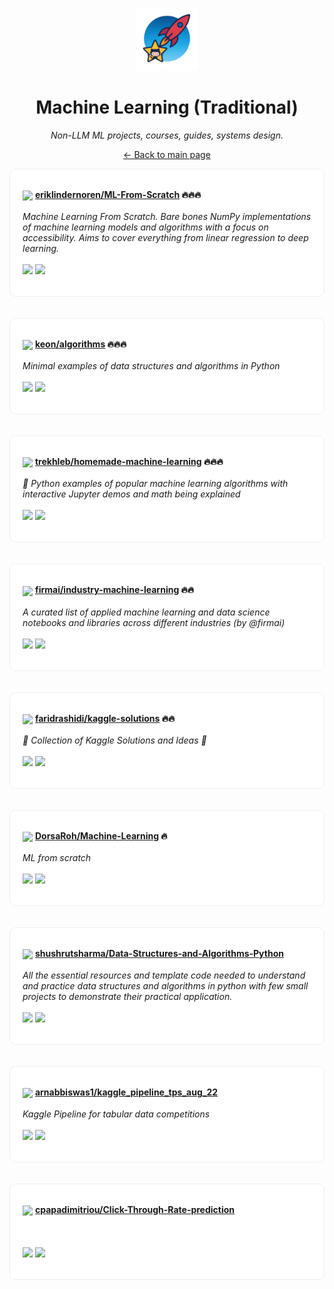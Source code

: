 <p align="center"><img src="../assets/awesome-logo.png" width="100" alt="Awesome Repos"/></p>
<h1 align="center">Machine Learning (Traditional)</h1>
<p align="center"><i>Non-LLM ML projects, courses, guides, systems design.</i></p>

<p align="center"><a href="../README.md">← Back to main page</a></p>

<div align="left" style="border:1px solid #eee; border-radius:10px; padding:18px 20px; background:#fff;">

<img src="https://avatars.githubusercontent.com/u/7977505?v=4" width="32" style="vertical-align:middle;"/> <strong><a href="https://github.com/eriklindernoren/ML-From-Scratch">eriklindernoren/ML-From-Scratch</a> 🔥🔥🔥</strong><br/><br/>
<em>Machine Learning From Scratch. Bare bones NumPy implementations of machine learning models and algorithms with a focus on accessibility. Aims to cover everything from linear regression to deep learning.</em><br/><br/>
<span>
<a href="https://github.com/eriklindernoren/ML-From-Scratch/stargazers"><img src="https://img.shields.io/github/stars/eriklindernoren/ML-From-Scratch?style=flat-square&labelColor=343b41"></a>
<a href="https://github.com/eriklindernoren/ML-From-Scratch/network/members"><img src="https://img.shields.io/github/forks/eriklindernoren/ML-From-Scratch?style=flat-square&labelColor=343b41"></a>
</span>
</div><br><br>

<div align="left" style="border:1px solid #eee; border-radius:10px; padding:18px 20px; background:#fff;">

<img src="https://avatars.githubusercontent.com/u/10793962?v=4" width="32" style="vertical-align:middle;"/> <strong><a href="https://github.com/keon/algorithms">keon/algorithms</a> 🔥🔥🔥</strong><br/><br/>
<em>Minimal examples of data structures and algorithms in Python</em><br/><br/>
<span>
<a href="https://github.com/keon/algorithms/stargazers"><img src="https://img.shields.io/github/stars/keon/algorithms?style=flat-square&labelColor=343b41"></a>
<a href="https://github.com/keon/algorithms/network/members"><img src="https://img.shields.io/github/forks/keon/algorithms?style=flat-square&labelColor=343b41"></a>
</span>
</div><br><br>

<div align="left" style="border:1px solid #eee; border-radius:10px; padding:18px 20px; background:#fff;">

<img src="https://avatars.githubusercontent.com/u/3000285?v=4" width="32" style="vertical-align:middle;"/> <strong><a href="https://github.com/trekhleb/homemade-machine-learning">trekhleb/homemade-machine-learning</a> 🔥🔥🔥</strong><br/><br/>
<em>🤖 Python examples of popular machine learning algorithms with interactive Jupyter demos and math being explained</em><br/><br/>
<span>
<a href="https://github.com/trekhleb/homemade-machine-learning/stargazers"><img src="https://img.shields.io/github/stars/trekhleb/homemade-machine-learning?style=flat-square&labelColor=343b41"></a>
<a href="https://github.com/trekhleb/homemade-machine-learning/network/members"><img src="https://img.shields.io/github/forks/trekhleb/homemade-machine-learning?style=flat-square&labelColor=343b41"></a>
</span>
</div><br><br>

<div align="left" style="border:1px solid #eee; border-radius:10px; padding:18px 20px; background:#fff;">

<img src="https://avatars.githubusercontent.com/u/26666267?v=4" width="32" style="vertical-align:middle;"/> <strong><a href="https://github.com/firmai/industry-machine-learning">firmai/industry-machine-learning</a> 🔥🔥</strong><br/><br/>
<em>A curated list of applied machine learning and data science notebooks and libraries across different industries (by @firmai)</em><br/><br/>
<span>
<a href="https://github.com/firmai/industry-machine-learning/stargazers"><img src="https://img.shields.io/github/stars/firmai/industry-machine-learning?style=flat-square&labelColor=343b41"></a>
<a href="https://github.com/firmai/industry-machine-learning/network/members"><img src="https://img.shields.io/github/forks/firmai/industry-machine-learning?style=flat-square&labelColor=343b41"></a>
</span>
</div><br><br>

<div align="left" style="border:1px solid #eee; border-radius:10px; padding:18px 20px; background:#fff;">

<img src="https://avatars.githubusercontent.com/u/2772503?v=4" width="32" style="vertical-align:middle;"/> <strong><a href="https://github.com/faridrashidi/kaggle-solutions">faridrashidi/kaggle-solutions</a> 🔥🔥</strong><br/><br/>
<em>🏅 Collection of Kaggle Solutions and Ideas 🏅</em><br/><br/>
<span>
<a href="https://github.com/faridrashidi/kaggle-solutions/stargazers"><img src="https://img.shields.io/github/stars/faridrashidi/kaggle-solutions?style=flat-square&labelColor=343b41"></a>
<a href="https://github.com/faridrashidi/kaggle-solutions/network/members"><img src="https://img.shields.io/github/forks/faridrashidi/kaggle-solutions?style=flat-square&labelColor=343b41"></a>
</span>
</div><br><br>

<div align="left" style="border:1px solid #eee; border-radius:10px; padding:18px 20px; background:#fff;">

<img src="https://avatars.githubusercontent.com/u/85207154?v=4" width="32" style="vertical-align:middle;"/> <strong><a href="https://github.com/DorsaRoh/Machine-Learning">DorsaRoh/Machine-Learning</a> 🔥</strong><br/><br/>
<em>ML from scratch</em><br/><br/>
<span>
<a href="https://github.com/DorsaRoh/Machine-Learning/stargazers"><img src="https://img.shields.io/github/stars/DorsaRoh/Machine-Learning?style=flat-square&labelColor=343b41"></a>
<a href="https://github.com/DorsaRoh/Machine-Learning/network/members"><img src="https://img.shields.io/github/forks/DorsaRoh/Machine-Learning?style=flat-square&labelColor=343b41"></a>
</span>
</div><br><br>

<div align="left" style="border:1px solid #eee; border-radius:10px; padding:18px 20px; background:#fff;">

<img src="https://avatars.githubusercontent.com/u/60442063?v=4" width="32" style="vertical-align:middle;"/> <strong><a href="https://github.com/shushrutsharma/Data-Structures-and-Algorithms-Python">shushrutsharma/Data-Structures-and-Algorithms-Python</a> </strong><br/><br/>
<em>All the essential resources and template code needed to understand and practice data structures and algorithms in python with few small projects to demonstrate their practical application.</em><br/><br/>
<span>
<a href="https://github.com/shushrutsharma/Data-Structures-and-Algorithms-Python/stargazers"><img src="https://img.shields.io/github/stars/shushrutsharma/Data-Structures-and-Algorithms-Python?style=flat-square&labelColor=343b41"></a>
<a href="https://github.com/shushrutsharma/Data-Structures-and-Algorithms-Python/network/members"><img src="https://img.shields.io/github/forks/shushrutsharma/Data-Structures-and-Algorithms-Python?style=flat-square&labelColor=343b41"></a>
</span>
</div><br><br>

<div align="left" style="border:1px solid #eee; border-radius:10px; padding:18px 20px; background:#fff;">

<img src="https://avatars.githubusercontent.com/u/4428191?v=4" width="32" style="vertical-align:middle;"/> <strong><a href="https://github.com/arnabbiswas1/kaggle_pipeline_tps_aug_22">arnabbiswas1/kaggle_pipeline_tps_aug_22</a> </strong><br/><br/>
<em>Kaggle Pipeline for tabular data competitions</em><br/><br/>
<span>
<a href="https://github.com/arnabbiswas1/kaggle_pipeline_tps_aug_22/stargazers"><img src="https://img.shields.io/github/stars/arnabbiswas1/kaggle_pipeline_tps_aug_22?style=flat-square&labelColor=343b41"></a>
<a href="https://github.com/arnabbiswas1/kaggle_pipeline_tps_aug_22/network/members"><img src="https://img.shields.io/github/forks/arnabbiswas1/kaggle_pipeline_tps_aug_22?style=flat-square&labelColor=343b41"></a>
</span>
</div><br><br>

<div align="left" style="border:1px solid #eee; border-radius:10px; padding:18px 20px; background:#fff;">

<img src="https://avatars.githubusercontent.com/u/31370986?v=4" width="32" style="vertical-align:middle;"/> <strong><a href="https://github.com/cpapadimitriou/Click-Through-Rate-prediction">cpapadimitriou/Click-Through-Rate-prediction</a> </strong><br/><br/>
<em></em><br/><br/>
<span>
<a href="https://github.com/cpapadimitriou/Click-Through-Rate-prediction/stargazers"><img src="https://img.shields.io/github/stars/cpapadimitriou/Click-Through-Rate-prediction?style=flat-square&labelColor=343b41"></a>
<a href="https://github.com/cpapadimitriou/Click-Through-Rate-prediction/network/members"><img src="https://img.shields.io/github/forks/cpapadimitriou/Click-Through-Rate-prediction?style=flat-square&labelColor=343b41"></a>
</span>
</div><br><br>

